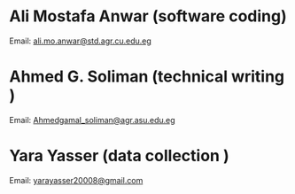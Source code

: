 # Ali Mostafa Anwar (software coding) 
Email: ali.mo.anwar@std.agr.cu.edu.eg

# Ahmed G. Soliman (technical writing )
Email: Ahmedgamal_soliman@agr.asu.edu.eg

# Yara Yasser (data collection )
Email: yarayasser20008@gmail.com
